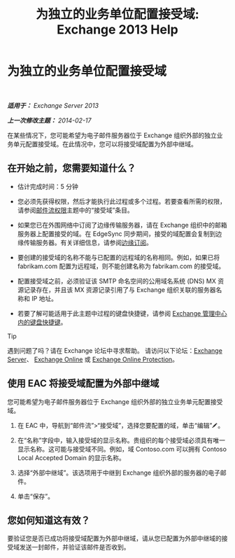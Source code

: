 ﻿---
title: '为独立的业务单位配置接受域: Exchange 2013 Help'
TOCTitle: 为独立的业务单位配置接受域
ms:assetid: bc95dbdc-3669-4c06-ab94-90093bc0dbfd
ms:mtpsurl: https://technet.microsoft.com/zh-cn/library/JJ657491(v=EXCHG.150)
ms:contentKeyID: 50491438
ms.date: 01/11/2018
mtps_version: v=EXCHG.150
ms.translationtype: HT
---

# 为独立的业务单位配置接受域

 

_**适用于：** Exchange Server 2013_

_**上一次修改主题：** 2014-02-17_

在某些情况下，您可能希望为电子邮件服务器位于 Exchange 组织外部的独立业务单元配置接受域。在此情况中，您可以将接受域配置为外部中继域。

## 在开始之前，您需要知道什么？

  - 估计完成时间：5 分钟

  - 您必须先获得权限，然后才能执行此过程或多个过程。若要查看所需的权限，请参阅[邮件流权限](mail-flow-permissions-exchange-2013-help.md)主题中的“接受域”条目。

  - 如果您已在外围网络中订阅了边缘传输服务器，请在 Exchange 组织中的邮箱服务器上配置接受的域。在 EdgeSync 同步期间，接受的域配置会复制到边缘传输服务器。有关详细信息，请参阅[边缘订阅](edge-subscriptions-exchange-2013-help.md)。

  - 要创建的接受域的名称不能与已配置的远程域的名称相同。例如，如果已将 fabrikam.com 配置为远程域，则不能创建名称为 fabrikam.com 的接受域。

  - 配置接受域之前，必须验证该 SMTP 命名空间的公用域名系统 (DNS) MX 资源记录存在，并且该 MX 资源记录引用了与 Exchange 组织关联的服务器名称和 IP 地址。

  - 若要了解可能适用于此主题中过程的键盘快捷键，请参阅 [Exchange 管理中心内的键盘快捷键](keyboard-shortcuts-in-the-exchange-admin-center-exchange-online-protection-help.md)。

> [!tip]
> 遇到问题了吗？请在 Exchange 论坛中寻求帮助。 请访问以下论坛：<a href="https://go.microsoft.com/fwlink/p/?linkid=60612">Exchange Server</a>、 <a href="https://go.microsoft.com/fwlink/p/?linkid=267542">Exchange Online</a> 或 <a href="https://go.microsoft.com/fwlink/p/?linkid=285351">Exchange Online Protection</a>。


## 使用 EAC 将接受域配置为外部中继域

您可能希望为电子邮件服务器位于 Exchange 组织外部的独立业务单元配置接受域。

1.  在 EAC 中，导航到“邮件流”\>“接受域”，选择您要配置的域，单击“编辑”![编辑图标](images/Bb124582.6f53ccb2-1f13-4c02-bea0-30690e6ea71d(EXCHG.150).gif "编辑图标")。

2.  在“名称”字段中，输入接受域的显示名称。贵组织的每个接受域必须具有唯一显示名称。这可能与接受域不同。例如，域 Contoso.com 可以拥有 Contoso Local Accepted Domain 的显示名称。

3.  选择“外部中继域”。该选项用于中继到 Exchange 组织外部的服务器的电子邮件。

4.  单击“保存”。

## 您如何知道这有效？

要验证您是否已成功将接受域配置为外部中继域，请从您已配置为外部中继域的接受域发送一封邮件，并验证该邮件是否收到。

